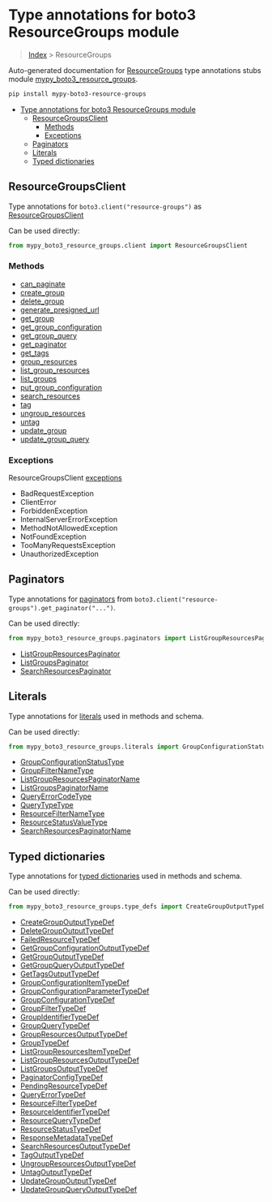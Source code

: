 # Type annotations for boto3 ResourceGroups module

> [Index](..) > ResourceGroups

Auto-generated documentation for
[ResourceGroups](https://boto3.amazonaws.com/v1/documentation/api/1.17.77/reference/services/resource-groups.html#ResourceGroups)
type annotations stubs module
[mypy_boto3_resource_groups](https://pypi.org/project/mypy-boto3-resource-groups/).

```bash
pip install mypy-boto3-resource-groups
```

- [Type annotations for boto3 ResourceGroups module](#type-annotations-for-boto3-resourcegroups-module)
  - [ResourceGroupsClient](#resourcegroupsclient)
    - [Methods](#methods)
    - [Exceptions](#exceptions)
  - [Paginators](#paginators)
  - [Literals](#literals)
  - [Typed dictionaries](#typed-dictionaries)

## ResourceGroupsClient

Type annotations for `boto3.client("resource-groups")` as
[ResourceGroupsClient](./client.md)

Can be used directly:

```python
from mypy_boto3_resource_groups.client import ResourceGroupsClient
```

### Methods

- [can_paginate](./client.md#can_paginate)
- [create_group](./client.md#create_group)
- [delete_group](./client.md#delete_group)
- [generate_presigned_url](./client.md#generate_presigned_url)
- [get_group](./client.md#get_group)
- [get_group_configuration](./client.md#get_group_configuration)
- [get_group_query](./client.md#get_group_query)
- [get_paginator](./client.md#get_paginator)
- [get_tags](./client.md#get_tags)
- [group_resources](./client.md#group_resources)
- [list_group_resources](./client.md#list_group_resources)
- [list_groups](./client.md#list_groups)
- [put_group_configuration](./client.md#put_group_configuration)
- [search_resources](./client.md#search_resources)
- [tag](./client.md#tag)
- [ungroup_resources](./client.md#ungroup_resources)
- [untag](./client.md#untag)
- [update_group](./client.md#update_group)
- [update_group_query](./client.md#update_group_query)

### Exceptions

ResourceGroupsClient [exceptions](./client.md#exceptions)

- BadRequestException
- ClientError
- ForbiddenException
- InternalServerErrorException
- MethodNotAllowedException
- NotFoundException
- TooManyRequestsException
- UnauthorizedException

## Paginators

Type annotations for [paginators](./paginators.md) from
`boto3.client("resource-groups").get_paginator("...")`.

Can be used directly:

```python
from mypy_boto3_resource_groups.paginators import ListGroupResourcesPaginator, ...
```

- [ListGroupResourcesPaginator](./paginators.md#listgroupresourcespaginator)
- [ListGroupsPaginator](./paginators.md#listgroupspaginator)
- [SearchResourcesPaginator](./paginators.md#searchresourcespaginator)

## Literals

Type annotations for [literals](./literals.md) used in methods and schema.

Can be used directly:

```python
from mypy_boto3_resource_groups.literals import GroupConfigurationStatusType, ...
```

- [GroupConfigurationStatusType](./literals.md#groupconfigurationstatustype)
- [GroupFilterNameType](./literals.md#groupfilternametype)
- [ListGroupResourcesPaginatorName](./literals.md#listgroupresourcespaginatorname)
- [ListGroupsPaginatorName](./literals.md#listgroupspaginatorname)
- [QueryErrorCodeType](./literals.md#queryerrorcodetype)
- [QueryTypeType](./literals.md#querytypetype)
- [ResourceFilterNameType](./literals.md#resourcefilternametype)
- [ResourceStatusValueType](./literals.md#resourcestatusvaluetype)
- [SearchResourcesPaginatorName](./literals.md#searchresourcespaginatorname)

## Typed dictionaries

Type annotations for [typed dictionaries](./type_defs.md) used in methods and
schema.

Can be used directly:

```python
from mypy_boto3_resource_groups.type_defs import CreateGroupOutputTypeDef, ...
```

- [CreateGroupOutputTypeDef](./type_defs.md#creategroupoutputtypedef)
- [DeleteGroupOutputTypeDef](./type_defs.md#deletegroupoutputtypedef)
- [FailedResourceTypeDef](./type_defs.md#failedresourcetypedef)
- [GetGroupConfigurationOutputTypeDef](./type_defs.md#getgroupconfigurationoutputtypedef)
- [GetGroupOutputTypeDef](./type_defs.md#getgroupoutputtypedef)
- [GetGroupQueryOutputTypeDef](./type_defs.md#getgroupqueryoutputtypedef)
- [GetTagsOutputTypeDef](./type_defs.md#gettagsoutputtypedef)
- [GroupConfigurationItemTypeDef](./type_defs.md#groupconfigurationitemtypedef)
- [GroupConfigurationParameterTypeDef](./type_defs.md#groupconfigurationparametertypedef)
- [GroupConfigurationTypeDef](./type_defs.md#groupconfigurationtypedef)
- [GroupFilterTypeDef](./type_defs.md#groupfiltertypedef)
- [GroupIdentifierTypeDef](./type_defs.md#groupidentifiertypedef)
- [GroupQueryTypeDef](./type_defs.md#groupquerytypedef)
- [GroupResourcesOutputTypeDef](./type_defs.md#groupresourcesoutputtypedef)
- [GroupTypeDef](./type_defs.md#grouptypedef)
- [ListGroupResourcesItemTypeDef](./type_defs.md#listgroupresourcesitemtypedef)
- [ListGroupResourcesOutputTypeDef](./type_defs.md#listgroupresourcesoutputtypedef)
- [ListGroupsOutputTypeDef](./type_defs.md#listgroupsoutputtypedef)
- [PaginatorConfigTypeDef](./type_defs.md#paginatorconfigtypedef)
- [PendingResourceTypeDef](./type_defs.md#pendingresourcetypedef)
- [QueryErrorTypeDef](./type_defs.md#queryerrortypedef)
- [ResourceFilterTypeDef](./type_defs.md#resourcefiltertypedef)
- [ResourceIdentifierTypeDef](./type_defs.md#resourceidentifiertypedef)
- [ResourceQueryTypeDef](./type_defs.md#resourcequerytypedef)
- [ResourceStatusTypeDef](./type_defs.md#resourcestatustypedef)
- [ResponseMetadataTypeDef](./type_defs.md#responsemetadatatypedef)
- [SearchResourcesOutputTypeDef](./type_defs.md#searchresourcesoutputtypedef)
- [TagOutputTypeDef](./type_defs.md#tagoutputtypedef)
- [UngroupResourcesOutputTypeDef](./type_defs.md#ungroupresourcesoutputtypedef)
- [UntagOutputTypeDef](./type_defs.md#untagoutputtypedef)
- [UpdateGroupOutputTypeDef](./type_defs.md#updategroupoutputtypedef)
- [UpdateGroupQueryOutputTypeDef](./type_defs.md#updategroupqueryoutputtypedef)
